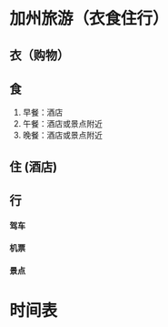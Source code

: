 # 加州旅游（衣食住行）    

## 衣（购物）

## 食 
1. 早餐：酒店          			
2. 午餐：酒店或景点附近
3. 晚餐：酒店或景点附近

## 住 (酒店)

## 行

#### 驾车

#### 机票

#### 景点

# 时间表


